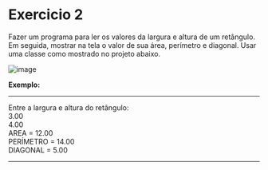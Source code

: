 # Exercicio 2

Fazer um programa para ler os valores da largura e altura de um retângulo. Em seguida, mostrar na tela o valor de sua área, perímetro e diagonal. Usar uma classe como mostrado no projeto abaixo.

![image](https://uploaddeimagens.com.br/images/003/825/441/original/Screenshot_1.png?1649783578)

**Exemplo:**
* * *
Entre a largura e altura do retângulo:<br />
3.00<br />
4.00<br />
AREA = 12.00<br />
PERÍMETRO = 14.00<br />
DIAGONAL = 5.00<br />

* * *
